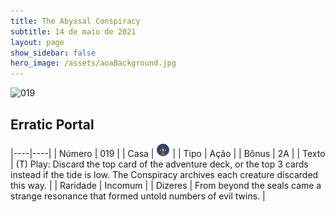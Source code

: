 ```yaml
---
title: The Abyssal Conspiracy
subtitle: 14 de maio de 2021
layout: page
show_sidebar: false
hero_image: /assets/aoaBackground.jpg
---
```


![019](https://cards-keyforge.s3.eu-north-1.amazonaws.com/media/en/tac/019.png)

## Erratic Portal

|----|----|
| Número | 019 |
| Casa | ![Conspiracy](https://raw.githubusercontent.com/cardsofkeyforge/cardsofkeyforge.github.io/master/rotk/keyraken.png "Conspiracy") |
| Tipo | Ação |
| Bônus | 2A |
| Texto | (T) Play: Discard the top card of the adventure deck, or the top 3 cards instead if the tide is low. The Conspiracy archives each creature discarded this way. |
| Raridade | Incomum |
| Dizeres | From beyond the seals came a strange resonance that formed untold numbers of evil twins. |

